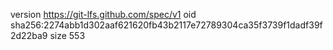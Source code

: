 version https://git-lfs.github.com/spec/v1
oid sha256:2274abb1d302aaf621620fb43b2117e72789304ca35f3739f1dadf39f2d22ba9
size 553
